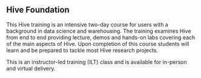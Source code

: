 ## Hive Foundation

This Hive training is an intensive two-day course for users with a background in data science and warehousing. The training examines Hive from end to end providing lecture, demos and hands-on labs covering each of the main aspects of Hive. Upon completion of this course students will learn and be prepared to tackle most Hive research projects.

This is an instructor-led training (ILT) class and is available for in-person and virtual delivery.
